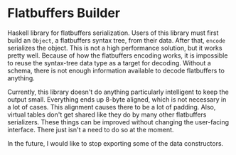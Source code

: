 # Flatbuffers Builder

Haskell library for flatbuffers serialization. Users of this library
must first build an `Object`, a flatbuffers syntax tree, from their
data. After that, `encode` serializes the object. This is not a
high performance solution, but it works pretty well. Because of how
the flatbuffers encoding works, it is impossible to reuse the
syntax-tree data type as a target for decoding. Without a schema,
there is not enough information available to decode flatbuffers
to anything.

Currently, this library doesn't do anything particularly intelligent
to keep the output small. Everything ends up 8-byte aligned, which is
not necessary in a lot of cases. This alignment causes there to be
a lot of padding. Also, virtual tables don't get shared like they
do by many other flatbuffers serializers. These things can be improved
without changing the user-facing interface. There just isn't a need
to do so at the moment.

In the future, I would like to stop exporting some of the data constructors.
